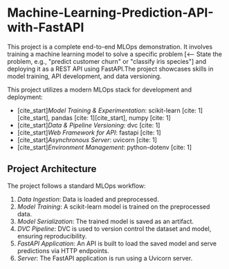 # Machine-Learning-Prediction-API-with-FastAPI
This project is a complete end-to-end MLOps demonstration. It involves training a machine learning model to solve a specific problem [&lt;-- State the problem, e.g., "predict customer churn" or "classify iris species"] and deploying it as a REST API using FastAPI.The project showcases skills in model training, API development, and data versioning.


This project utilizes a modern MLOps stack for development and deployment:

* [cite_start]*Model Training & Experimentation*: scikit-learn [cite: 1][cite_start], pandas [cite: 1][cite_start], numpy [cite: 1]
* [cite_start]*Data & Pipeline Versioning*: dvc [cite: 1]
* [cite_start]*Web Framework for API*: fastapi [cite: 1]
* [cite_start]*Asynchronous Server*: uvicorn [cite: 1]
* [cite_start]*Environment Management*: python-dotenv [cite: 1]

## Project Architecture

The project follows a standard MLOps workflow:

1.  *Data Ingestion*: Data is loaded and preprocessed.
2.  *Model Training*: A scikit-learn model is trained on the preprocessed data.
3.  *Model Serialization*: The trained model is saved as an artifact.
4.  *DVC Pipeline*: DVC is used to version control the dataset and model, ensuring reproducibility.
5.  *FastAPI Application*: An API is built to load the saved model and serve predictions via HTTP endpoints.
6.  *Server*: The FastAPI application is run using a Uvicorn server.
